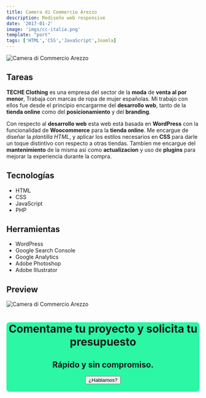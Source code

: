 ```yaml
---
title: Camera di Commercio Arezzo
description: Rediseño web responsive
date: '2017-01-2'
image: 'imgs/cc-italia.png'
template: "port"
tags: ['HTML','CSS','JavaScript',Joomla]
---
```


![Camera di Commercio Arezzo](/imgs/cc-italia.png#postimage)

## Tareas

**TECHE Clothing** es una empresa del sector de la **moda** de **venta al por menor**, Trabaja con marcas de ropa de mujer españolas. Mi trabajo con ellos fue desde el principio encargarme del **desarrollo web**, tanto de la **tienda online** como del **posicionamiento** y del **branding**.

Con respecto al **desarrollo web** esta web está basada en **WordPress** con la funcionalidad de **Woocommerce** para la **tienda online**. Me encargue de diseñar la *plantilla HTML*, y aplicar los estilos necesarios en **CSS** para darle un toque distintivo con respecto a otras tiendas. Tambien me encargue del **mantenimiento** de la misma asi como **actualizacion** y uso de **plugins** para mejorar la experiencia durante la compra.



## Tecnologías
- HTML
- CSS
- JavaScript
- PHP

## Herramientas
- WordPress
- Google Search Console
- Google Analytics
- Adobe Photoshop
- Adobe Illustrator

## Preview

![Camera di Commercio Arezzo](/imgs/ccitalia.png)

<div style="margin: 20px 0;border-radius:8px;background-color: #2cf7a4;text-align: center">
            <h1>Comentame tu proyecto y solicita tu presupuesto</h1>
            <h2>Rápido y sin compromiso.</h2>
            <div class="buttons" onclick="window.location.href='/contact'">
                <button class="btn black big noicon reverse" style="margin-bottom:20px;" >
                    <span>¿Hablamos?</span>
                </button>
            </div>
        </div>